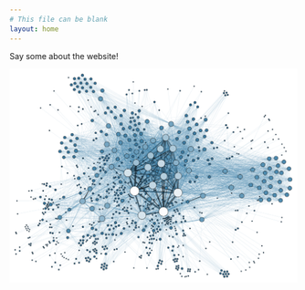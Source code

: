 ```yaml
---
# This file can be blank
layout: home
---
```

Say some about the website!

<img src='images/network-visualization.png' alt='hi' class='inline'/>
